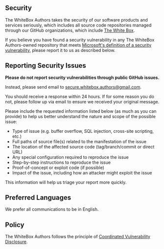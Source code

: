 <!-- BEGIN THE WHITEBOX AUTHORS SECURITY.MD V0.0.1 BLOCK -->

## Security

The WhiteBox Authors takes the security of our software products and services seriously, which includes all source code repositories managed through our GitHub organizations, which include [The White Box](https://github.com/The-White-Box).

If you believe you have found a security vulnerability in any The WhiteBox Authors-owned repository that meets [Microsoft's definition of a security vulnerability](https://aka.ms/opensource/security/definition), please report it to us as described below.

## Reporting Security Issues

**Please do not report security vulnerabilities through public GitHub issues.**

Instead, please send email to [secure.whitebox.authors@gmail.com](mailto:secure.whitebox.authors@gmail.com).

You should receive a response within 24 hours. If for some reason you do not, please follow up via email to ensure we received your original message. 

Please include the requested information listed below (as much as you can provide) to help us better understand the nature and scope of the possible issue:

  * Type of issue (e.g. buffer overflow, SQL injection, cross-site scripting, etc.)
  * Full paths of source file(s) related to the manifestation of the issue
  * The location of the affected source code (tag/branch/commit or direct URL)
  * Any special configuration required to reproduce the issue
  * Step-by-step instructions to reproduce the issue
  * Proof-of-concept or exploit code (if possible)
  * Impact of the issue, including how an attacker might exploit the issue

This information will help us triage your report more quickly.

## Preferred Languages

We prefer all communications to be in English.

## Policy

The WhiteBox Authors follows the principle of [Coordinated Vulnerability Disclosure](https://aka.ms/opensource/security/cvd).

<!-- END THE WHITEBOX AUTHORS SECURITY.MD BLOCK -->